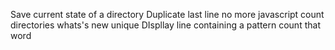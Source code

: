 Save current state of a directory
Duplicate last line
no more javascript
count directories
whats's new
unique
DIspllay line containing a pattern
count that word
